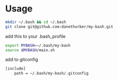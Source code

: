 # Usage

```bash
mkdir ~/.bash && cd ~/.bash
git clone git@github.com:danethurber/my-bash.git
```
add this to your .bash_profile

```bash
export MYBASH=~/.bash/my-bash
source $MYBASH/main.sh
```

add to gitconfig
```bash
[include]
    path = ~/.bash/my-bash/.gitconfig
```